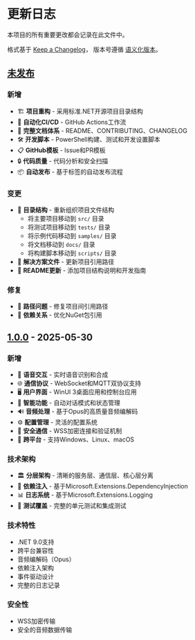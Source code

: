 # 更新日志

本项目的所有重要更改都会记录在此文件中。

格式基于 [Keep a Changelog](https://keepachangelog.com/zh-CN/1.0.0/)，
版本号遵循 [语义化版本](https://semver.org/lang/zh-CN/)。

## [未发布]

### 新增
- 🏗️ **项目重构** - 采用标准.NET开源项目目录结构
- 🔄 **自动化CI/CD** - GitHub Actions工作流
- 📝 **完整文档体系** - README、CONTRIBUTING、CHANGELOG
- 🛠️ **开发脚本** - PowerShell构建、测试和开发设置脚本
- 📋 **GitHub模板** - Issue和PR模板
- 🔒 **代码质量** - 代码分析和安全扫描
- 📦 **自动发布** - 基于标签的自动发布流程

### 变更
- 📁 **目录结构** - 重新组织项目文件结构
  - 将主要项目移动到 `src/` 目录
  - 将测试项目移动到 `tests/` 目录  
  - 将示例代码移动到 `samples/` 目录
  - 将文档移动到 `docs/` 目录
  - 将构建脚本移动到 `scripts/` 目录
- 🔧 **解决方案文件** - 更新项目引用路径
- 📖 **README更新** - 添加项目结构说明和开发指南

### 修复
- 🐛 **路径问题** - 修复项目间引用路径
- 🔗 **依赖关系** - 优化NuGet包引用

## [1.0.0] - 2025-05-30

### 新增
- 🎤 **语音交互** - 实时语音识别和合成
- 🌐 **通信协议** - WebSocket和MQTT双协议支持
- 🖥️ **用户界面** - WinUI 3桌面应用和控制台应用
- 🤖 **智能功能** - 自动对话模式和状态管理
- 🔊 **音频处理** - 基于Opus的高质量音频编解码
- ⚙️ **配置管理** - 灵活的配置系统
- 🔐 **安全通信** - WSS加密连接和验证机制
- 📱 **跨平台** - 支持Windows、Linux、macOS

### 技术架构
- 🏛️ **分层架构** - 清晰的服务层、通信层、核心层分离
- 🔌 **依赖注入** - 基于Microsoft.Extensions.DependencyInjection
- 📊 **日志系统** - 基于Microsoft.Extensions.Logging
- 🧪 **测试覆盖** - 完整的单元测试和集成测试

### 技术特性
- .NET 9.0支持
- 跨平台兼容性
- 音频编解码（Opus）
- 依赖注入架构
- 事件驱动设计
- 完整的日志记录

### 安全性
- WSS加密传输
- 安全的音频数据传输

[未发布]: https://github.com/yourusername/xiaozhi-dotnet/compare/v1.0.0...HEAD
[1.0.0]: https://github.com/yourusername/xiaozhi-dotnet/releases/tag/v1.0.0

